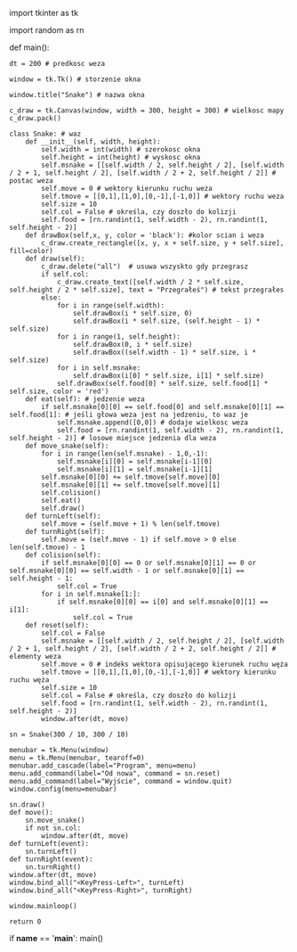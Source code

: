 
import tkinter as tk

import random as rn

def main():
    
    dt = 200 # predkosc weza
    
    window = tk.Tk() # storzenie okna
    
    window.title("Snake") # nazwa okna
    
    c_draw = tk.Canvas(window, width = 300, height = 300) # wielkosc mapy
    c_draw.pack()  
    
    class Snake: # waz
        def __init__(self, width, height):
            self.width = int(width) # szerokosc okna
            self.height = int(height) # wyskosc okna
            self.msnake = [[self.width / 2, self.height / 2], [self.width / 2 + 1, self.height / 2], [self.width / 2 + 2, self.height / 2]] # postac weza
            self.move = 0 # wektory kierunku ruchu weza
            self.tmove = [[0,1],[1,0],[0,-1],[-1,0]] # wektory ruchu weza
            self.size = 10
            self.col = False # określa, czy doszło do kolizji
            self.food = [rn.randint(1, self.width - 2), rn.randint(1, self.height - 2)]
        def drawBox(self,x, y, color = 'black'): #kolor scian i weza
            c_draw.create_rectangle([x, y, x + self.size, y + self.size], fill=color)
        def draw(self):
            c_draw.delete("all")  # usuwa wszyskto gdy przegrasz
            if self.col:
                c_draw.create_text([self.width / 2 * self.size, self.height / 2 * self.size], text = "Przegrałeś") # tekst przegrałes
            else:
                for i in range(self.width):
                    self.drawBox(i * self.size, 0)
                    self.drawBox(i * self.size, (self.height - 1) * self.size)
                for i in range(1, self.height):
                    self.drawBox(0, i * self.size)
                    self.drawBox((self.width - 1) * self.size, i * self.size)
                for i in self.msnake:
                    self.drawBox(i[0] * self.size, i[1] * self.size)
                self.drawBox(self.food[0] * self.size, self.food[1] * self.size, color = 'red')
        def eat(self): # jedzenie weza
            if self.msnake[0][0] == self.food[0] and self.msnake[0][1] == self.food[1]: # jeśli głowa weza jest na jedzeniu, to waz je
                self.msnake.append([0,0]) # dodaje wielkosc weza
                self.food = [rn.randint(1, self.width - 2), rn.randint(1, self.height - 2)] # losowe miejsce jedzenia dla weza
        def move_snake(self):
            for i in range(len(self.msnake) - 1,0,-1):
                self.msnake[i][0] = self.msnake[i-1][0]
                self.msnake[i][1] = self.msnake[i-1][1]
            self.msnake[0][0] += self.tmove[self.move][0]
            self.msnake[0][1] += self.tmove[self.move][1]
            self.colision()
            self.eat()
            self.draw()
        def turnLeft(self):
            self.move = (self.move + 1) % len(self.tmove)
        def turnRight(self):
            self.move = (self.move - 1) if self.move > 0 else len(self.tmove) - 1
        def colision(self):
            if self.msnake[0][0] == 0 or self.msnake[0][1] == 0 or self.msnake[0][0] == self.width - 1 or self.msnake[0][1] == self.height - 1:
                self.col = True
            for i in self.msnake[1:]: 
                if self.msnake[0][0] == i[0] and self.msnake[0][1] == i[1]:
                    self.col = True
        def reset(self):
            self.col = False
            self.msnake = [[self.width / 2, self.height / 2], [self.width / 2 + 1, self.height / 2], [self.width / 2 + 2, self.height / 2]] # elementy weza
            self.move = 0 # indeks wektora opisującego kierunek ruchu węża
            self.tmove = [[0,1],[1,0],[0,-1],[-1,0]] # wektory kierunku ruchu węża
            self.size = 10
            self.col = False # określa, czy doszło do kolizji
            self.food = [rn.randint(1, self.width - 2), rn.randint(1, self.height - 2)]
            window.after(dt, move)
    
    sn = Snake(300 / 10, 300 / 10)
    
    menubar = tk.Menu(window)
    menu = tk.Menu(menubar, tearoff=0)
    menubar.add_cascade(label="Program", menu=menu)
    menu.add_command(label="Od nowa", command = sn.reset)
    menu.add_command(label="Wyjście", command = window.quit)
    window.config(menu=menubar)
    
    sn.draw()
    def move():
        sn.move_snake()
        if not sn.col:
            window.after(dt, move)
    def turnLeft(event):
        sn.turnLeft()
    def turnRight(event):
        sn.turnRight()
    window.after(dt, move)
    window.bind_all("<KeyPress-Left>", turnLeft)
    window.bind_all("<KeyPress-Right>", turnRight)
    
    window.mainloop()
    
    return 0


if __name__ == '__main__':
    main()
